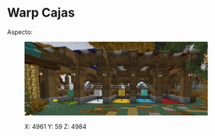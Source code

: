 # Warp Cajas

Aspecto:

<figure><img src="../../../.gitbook/assets/image (1).png" alt=""><figcaption><p>X: 4961 Y: 59 Z: 4984</p></figcaption></figure>
